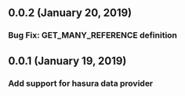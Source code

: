 ## 0.0.2 (January 20, 2019)

### Bug Fix: GET_MANY_REFERENCE definition

## 0.0.1 (January 19, 2019)

### Add support for hasura data provider
